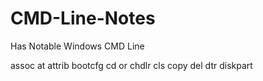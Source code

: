 # CMD-Line-Notes
Has Notable Windows CMD Line





assoc
at
attrib
bootcfg
cd or chdlr
cls
copy
del
dtr
diskpart

